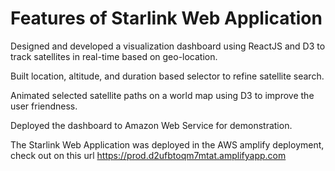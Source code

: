 # Features of Starlink Web Application

Designed and developed a visualization dashboard using ReactJS and D3 to track satellites in real-time based on geo-location.

Built location, altitude, and duration based selector to refine satellite search.

Animated selected satellite paths on a world map using D3 to improve the user friendness.

Deployed the dashboard to Amazon Web Service for demonstration. 

The Starlink Web Application was deployed in the AWS amplify deployment, check out on this url https://prod.d2ufbtoqm7mtat.amplifyapp.com
